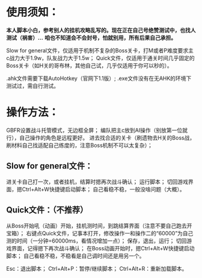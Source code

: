 # **使用须知：**


**本人脚本小白，参考别人的挂机攻略乱写的。现在正在自己号绝赞测试中，也找人测试（祸害）...**
**咱也不知道会不会封号，怕就别用，所有后果自己承担。**


Slow for general文件，仅适用于机制不复杂的Boss关卡，打M或者P难度要求主c战力大于1.9w，队友战力大于1.5w；
Quick文件，仅适用于通关时间几乎固定的Boss关卡（如H关的哥布林，其他自己试，几乎仅适用于你可以秒的）。

.ahk文件需要下载AutoHotkey（官网下1.1版）;
.exe文件没有在无AHK的环境下测试过，需自行测试。



# **操作方法：**


GBFR设置战斗托管模式，无边框全屏；
编队把主c放到AI操作（别放第一位就行），自己操作的角色是远程更好。
进去找合适的关卡（刷遗物去H关的Boss战，刷材料自己找适配自己练度的，注意Boss机制不可以太复杂）；



## Slow for general文件：

进关卡自己打一次，或者挂机，结算时摁再次战斗确认；
运行脚本；
切回游戏界面，摁Ctrl+Alt+W快捷键启动脚本；
自己看稳不稳，一般没啥问题（大概）。



## Quick文件：（不推荐）

从Boss开始吼（动画）开始，挂机测时间，到跳结算界面（注意不要自己跑去开宝箱）；
右键点Quick文件，记事本打开，修改操作一和操作二的“60000”为自己测的时间（一分钟=60000ms，看情况增加一点）；
保存，退出，运行；
切回游戏界面，记得摁下再次战斗确认；
在Boss动画开始时，摁Ctrl+Alt+W快捷键启动脚本；
自己看稳不稳，不稳看是自己调时间还是用另一个。



Esc：退出脚本；
Ctrl+Alt+P：暂停/继续脚本；
Ctrl+Alt+R：重新加载脚本。


